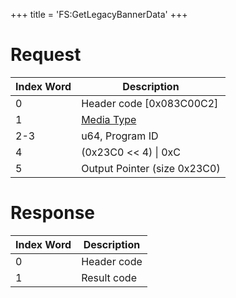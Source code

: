 +++
title = 'FS:GetLegacyBannerData'
+++

# Request

| Index Word | Description                                            |
|------------|--------------------------------------------------------|
| 0          | Header code \[0x083C00C2\]                             |
| 1          | [Media Type](Filesystem_services#MediaType "wikilink") |
| 2-3        | u64, Program ID                                        |
| 4          | (0x23C0 \<\< 4) \| 0xC                                 |
| 5          | Output Pointer (size 0x23C0)                           |

# Response

| Index Word | Description |
|------------|-------------|
| 0          | Header code |
| 1          | Result code |
